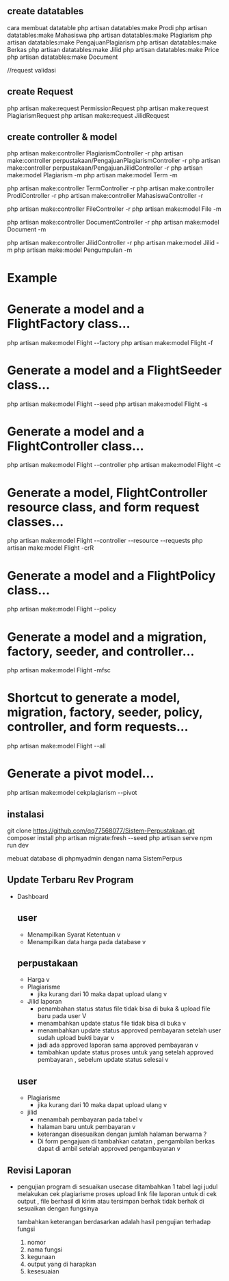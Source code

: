 ## create datatables

cara membuat datatable
php artisan datatables:make Prodi
php artisan datatables:make Mahasiswa
php artisan datatables:make Plagiarism
php artisan datatables:make PengajuanPlagiarism
php artisan datatables:make Berkas
php artisan datatables:make Jilid
php artisan datatables:make Price
php artisan datatables:make Document

//request validasi

## create Request

php artisan make:request PermissionRequest
php artisan make:request PlagiarismRequest
php artisan make:request JilidRequest

## create controller & model

php artisan make:controller PlagiarismController -r
php artisan make:controller perpustakaan/PengajuanPlagiarismController -r
php artisan make:controller perpustakaan/PengajuanJilidController -r
php artisan make:model Plagiarism -m
php artisan make:model Term -m

php artisan make:controller TermController -r
php artisan make:controller ProdiController -r
php artisan make:controller MahasiswaController -r

php artisan make:controller FileController -r
php artisan make:model File -m

php artisan make:controller DocumentController -r
php artisan make:model Document -m

php artisan make:controller JilidController -r
php artisan make:model Jilid -m
php artisan make:model Pengumpulan -m

# Example

# Generate a model and a FlightFactory class...
php artisan make:model Flight --factory
php artisan make:model Flight -f
 
# Generate a model and a FlightSeeder class...
php artisan make:model Flight --seed
php artisan make:model Flight -s
 
# Generate a model and a FlightController class...
php artisan make:model Flight --controller
php artisan make:model Flight -c
 
# Generate a model, FlightController resource class, and form request classes...
php artisan make:model Flight --controller --resource --requests
php artisan make:model Flight -crR
 
# Generate a model and a FlightPolicy class...
php artisan make:model Flight --policy
 
# Generate a model and a migration, factory, seeder, and controller...
php artisan make:model Flight -mfsc
 
# Shortcut to generate a model, migration, factory, seeder, policy, controller, and form requests...
php artisan make:model Flight --all
 
# Generate a pivot model...
php artisan make:model cekplagiarism --pivot

## instalasi

git clone https://github.com/qq77568077/Sistem-Perpustakaan.git
composer install
php artisan migrate:fresh --seed
php artisan serve
npm run dev

mebuat database di phpmyadmin dengan nama SistemPerpus


## Update Terbaru Rev Program

- Dashboard
    ## user
    - Menampilkan Syarat Ketentuan v
    - Menampilkan data harga pada database v

  ## perpustakaan
  - Harga v
  - Plagiarisme
    - jika kurang dari 10 maka dapat upload ulang v
  - Jilid laporan
    - penambahan status status file tidak bisa di buka & upload file baru pada user V
    - menambahkan update status file tidak bisa di buka v
    - menambahkan update status approved pembayaran setelah user sudah upload bukti bayar v
    - jadi ada approved laporan sama approved pembayaran  v
    - tambahkan update status proses untuk yang setelah approved pembayaran , sebelum update status selesai  v
     
  ## user
  - Plagiarisme
    - jika kurang dari 10 maka dapat upload ulang v
  - jilid
    - menambah pembayaran pada tabel v
    - halaman baru untuk pembayaran v
    - keterangan disesuaikan dengan jumlah halaman berwarna ?
    - Di form pengajuan di tambahkan catatan , pengambilan berkas dapat di ambil setelah approved pengambayaran v

## Revisi Laporan

- pengujian program di sesuaikan usecase
  ditambahkan 1 tabel lagi
  judul melakukan cek plagiarisme
  proses upload link file laporan untuk di cek
  output , file berhasil di kirim atau tersimpan
  berhak tidak berhak di sesuaikan dengan fungsinya

  tambahkan keterangan
  berdasarkan adalah hasil pengujian terhadap fungsi
  1. nomor
  2. nama fungsi
  3. kegunaan
  4. output yang di harapkan
  5. kesesuaian